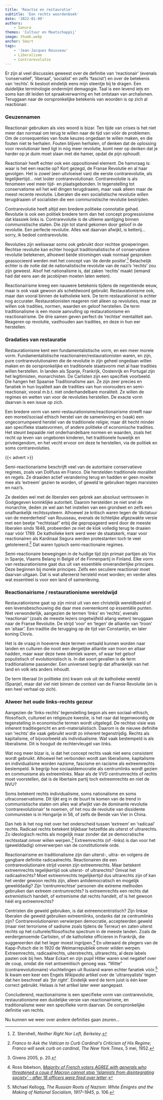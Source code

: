 ```yaml
---
title: 'Reactie en restauratie'
subtitle: 'Een rechts woordenboek'
date: '2022-01-09'
authors:
    - Sanura
themes: 'Cultuur en Maatschappij'
image: thumb.webp
anchor: Smart
tags:
    - 'Jean-Jacques Rousseau'
    - Liberalisme
    - Contrarevolutie
---
```


Er zijn al veel discussies geweest over de definitie van ‘reactionair’ (evenals ‘conservatief’, ‘liberaal’, ‘socialist’ en zelfs ‘fascist’) en over de betekenis van ‘rechts’. Ik besloot eindelijk eens mijn steentje bij te dragen. Een duidelijke terminologie ondermijnt demagogie. Taal is een levend iets en soms kan dit leiden tot spraakverwarring en het ontstaan van archaÏsmen. Teruggaan naar de oorspronkelijke betekenis van woorden is op zich al reactionair.


### Geuzennamen

Reactionair gebruiken als vies woord is bizar. Ten tijde van crises is het niet meer dan normaal om terug te willen naar de tijd van vóór de problemen. Om de consequenties van foute keuzes ongedaan te willen maken, en die fouten niet te herhalen. Fouten blijven herhalen, of denken dat de oplossing voor revolutionair leed ligt in nóg meer revolutie, komt neer op denken dat je harder op je duim moet slaan met die hamer, opdat de pijn ophoudt. 

Reactionair heeft echter ook een oppositioneel element. De hamvraag is: waar is het een reactie op? Kort gezegd, de Franse Revolutie en al haar gevolgen. Het is zowel (een uitvloeisel van) die eerste contrarevolutie, als tegelijkertijd… niet loúter contrarevolutionair. Contrarevolutie is als fenomeen veel meer tijd- en plaatsgebonden. In tegenstelling tot conservatisme wil het wél dingen terugdraaien, maar vaak alleen maar de meest recente revolutie. Liberalen die een socialistische revolutie willen terugdraaien of socialisten die een communistische revolutie bestrijden.

Contrarevolutie heeft altijd een bredere politieke connotatie gehad. Revolutie is ook een politiek bredere term dan het concept progressivisme dat klassiek links is. Contrarevolutie is de ultieme aantijging binnen communistische staten. Die zijn tot stand gekomen door geloof in de revolutie. Een perfecte revolutie. Alles wat daarvan afwijkt, is ketterij… sorry, ik bedoel contrarevolutie. 

Revoluties zijn weliswaar soms ook gebruikt door rechtse groeperingen. Rechtse revolutie kan echter hooguit traditionalistische of conservatieve revolutie betekenen, alhoewel beide stromingen vaak normaal gesproken geassocieerd werden met het concept van ‘de derde positie’.[^1] Belachelijk echter is de notie dat de nationalistische revolutie van de nazi’s ‘rechts’ zou zijn geweest. Alsof het nationalisme is, dat zaken ‘rechts’ maakt (iemand had dat eens aan de jacobijnen moeten laten weten).

Reactionairisme kreeg een nauwere betekenis tijdens de negentiende eeuw, maar is ook vaak gewoon als scheldwoord gebruikt. Restaurationisme ook, maar dan vooral binnen de katholieke kerk. De term restaurationist is echter nog accurater. Restaurationisten reageren niet alleen op revoluties, maar ze willen ook tradities, normen, waarden en geloof herstellen. De term traditionalisme is een mooie aanvulling op restaurationisme en reactionairisme. De drie samen geven perfect de ‘rechtse’ mentaliteit aan. Reageren op revolutie, vasthouden aan tradities, en deze in hun eer herstellen.


### Gradaties van restauratie

Restaurationisme kent een fundamentalistische vorm, en een meer morele vorm. Fundamentalistische reactionairen/restaurationisten waren, en zijn, pure contrarevolutionairen die de revolutie in zijn geheel ongedaan willen maken en de oorspronkelijke en traditionele staatsvorm met al haar tradities willen herstellen. In landen als Spanje, Frankrijk, Oostenrijk en Portugal zijn het legitimisten, monarchisten. De Carlisten zijn een specifiek voorbeeld. Die hangen het Spaanse Traditionalisme aan. Ze zijn zeer precies en fanatiek in hun loyaliteit aan de tradities van hun voorouders en semi-reactionair, vooral m.b.t. niet onderhandelbare moraliteit. Ze willen de regimes en wetten van voor de revoluties herstellen. De exacte vorm daarvan is een issue op zich.

Een bredere vorm van semi-restaurationisme/reactionairisme streeft naar een moreel/sociaal ethisch herstel van de samenleving en (vaak) een ongecorrumpeerd herstel van de traditionele religie; maar dit hecht minder aan specifieke staatsvormen, of andere politieke of economische tradities. Het steunt bepaalde niet onderhandelbare normen en waarden, zoals het recht op leven van ongeboren kinderen, het traditionele huwelijk en privéeigendom, en het vecht ervoor om deze te herstellen, via de politiek en soms contrarevoluties.

{{< advert >}}

Semi-reactionarisme beschrijft veel van de autoritaire conservatieve regimes, zoals van Dollfuss en Franco. Die herstelden traditionele moraliteit en regels. Ze draaiden actief verandering terug en hadden er geen moeite mee als ‘extreem’ gezien te worden, of geweld te gebruiken tegen marxisten en nazi’s. 

Ze deelden wel met de liberalen een gebrek aan absoluut vertrouwen in Godgegeven koninklijke autoriteit. Daarom herstelden ze niet snel de monarchie, deden ze wel aan het instellen van een grondwet en zelfs een onafhankelijk rechtssysteem. Alhoewel ze kritisch waren tegen de ‘dictatuur van de meerderheid’ van Rousseau, evenals de lichtelijke afgezwakte versie met een beetje “rechtstaat” erbij die gepropageerd werd door de meeste liberalen sinds 1848, probeerden ze niet de klok volledig terug te draaien naar vóór 1789. De katholieke kerk werd weer de staatskerk, maar voor reactionairen als Kardinaal Segura werden protestanten toch te veel getolereerd.[^2] Dat waren typisch semi-reactionaire regimes.

Semi-reactionaire bewegingen in de huidige tijd zijn primair partijen als Vox in Spanje, Vlaams Belang in België of de Finnenpartij in Finland. Elke vorm van restaurationisme gaat dus uit van essentiële onveranderlijke principes. Deze beginnen bij morele principes. Zelfs een seculiere reactionair moet daarvan uitgaan. Dat is wat allereerst hersteld moet worden; en verder alles wat essentieel is voor een land of samenleving.


### Reactionairisme / restaurationisme wereldwijd

Restaurationisme gaat op zijn minst uit van een christelijk wereldbeeld of een levensbeschouwing die daar mee overeenkomt op essentiële punten. Niet verwonderlijk, aangezien de termen ‘links’ en ‘rechts’, evenals ‘reactionair’ (zoals de meeste lezers ongetwijfeld allang weten) teruggaan naar de Franse Revolutie. De strijd ‘voor’ en ‘tegen’ de alliantie van ‘troon’ en ‘altaar’. Een traditie die terugging op de tijd van Constantijn, en later koning Clovis.

Het is de vraag in hoeverre deze termen vertaald kunnen worden naar landen en culturen die nooit een dergelijke alliantie van troon en altaar hadden, maar waar deze twee identiek waren, of waar het geloof populistisch of evolutionistisch is. In dat soort gevallen is de term traditionalisme passender. Een universeel begrip dat afhankelijk van het land en volk iets anders inhoudt. 

De term liberaal (in politieke zin) kwam ook uit de katholieke wereld (Spanje), maar dat viel niet binnen de context van de Franse Revolutie (en is een heel verhaal op zich).


### Alweer het oude links-rechts gezeur

Aangezien de ‘links-rechts’ tegenstelling begon als een sociaal-ethisch, filosofisch, cultureel en religieuze kwestie, is het raar dat tegenwoordig de tegenstelling in economische termen wordt uitgelegd. De rechtse visie was inherent traditiegericht en anti-materialistisch. Daarom is de nieuwe definitie van ‘rechts’ die vaak gebruikt wordt zo inherent tegenstrijdig. Rechts als kapitalisme, of bijvoorbeeld als individualisme. Wat vaak bestempeld is als liberalisme. Dit is hooguit de rechtervleugel van links.

Wat nog meer bizar is, is dat het concept rechts vaak niet eens consistent wordt gebruikt. Alhoewel het verbonden wordt aan liberalisme, kapitalisme en individualisme worden nazisme, fascisme en racisme als extreemrechts bestempeld. Ik begrijp hoe sociaaldemocratie als centrumlinks wordt gezien en communisme als extreemlinks. Maar als de VVD centrumrechts of rechts moet voorstellen, dat is de libertaire partij toch extreemrechts en niet de NVU?

Soms betekent rechts individualisme, soms nationalisme en soms ultraconservatisme. Dit lijkt erg in de buurt te komen van de trend in communistische staten om alles wat afwijkt van de dominante revolutie ‘contrarevolutionair’ te noemen, of het nou de revolutie van dissidente communisten is in Hongarije in 56, of zelfs de Bende van Vier in China.

Dan heb ik het nog niet over het onderscheid tussen ‘extreem’ en ‘radicaal’ rechts. Radicaal rechts betekent blijkbaar hetzelfde als uiterst of ultrarechts. Zo ideologisch rechts als mogelijk maar zonder dat ze democratische rechtsstaat omver willen werpen.[^3] Extreemrechts (of -links) is dan voor het (gewelddadig) omverwerpen van de constitutionele orde. 

Reactionairisme en traditionalisme zijn dan uiterst-, ultra- en volgens de gangbare definitie radicaalrechts. Reactionairen die een contrarevolutionaire strijd voeren zijn extreemrechts. Maar betekent extreemrechts tegelijkertijd ook uiterst- of ultrarechts? Omvat het radicaalrechts? Moet extreemrechts tegelijkertijd dus ultrarechts zijn of kan het verder gewoon rechts zijn, alleen antidemocratisch en mogelijk gewelddadig? Zijn ‘centrumrechtse’ personen die extreme methoden gebruiken dan extreem centrumrechts? Is extreemrechts een rechts dat extremistisch handelt, of extremisme dat rechts handelt, of is het gewoon héél erg extreemrechts?

Centristen die geweld gebruiken, is dat extreemcentristisch? Zijn linkse liberalen die geweld gebruiken extreemlinks, ondanks dat ze centrumlinks zijn? Contrarevolutionairen verwierpen democratie, accepteerden geweld (maar niet terrorisme of sadisme zoals tijdens de Terreur) en zaten uiterst rechts op het culturele/filosofische spectrum in de meeste landen. Zoals de eerdergenoemde Carlisten, of de katholieke officieren in Frankrijk, die suggereerden dat het leger moest ingrijpen.[^4] En uiteraard de plegers van de Kapp-Putsch die in 1920 de Weimarrepubliek omver wilden werpen. Extreemrechts, radicaalrechts, uiterstrechts, ultrarechts; al deze labels pasten ook bij hen. Maar Eckart en zijn pupil Hitler waren snel negatief over de coup, omdat die niet antisemitisch genoeg was. “Witte” (contrarevolutionaire) vluchtelingen uit Rusland waren echter fanatiek vóór.[^5] Ik kwam een keer een Engels _Wikipedia_ artikel over de ‘ultraroyalists’ tegen dat hen beschreef als _‘far right’_. Eindelijk werd de term juist is één keer correct gebruikt. Helaas is het artikel later weer aangepast.

Concluderend, reactionairisme is een specifieke vorm van contrarevolutie, restaurationisme een duidelijke versie van reactionairisme, en traditionalisme weer een specifieke vorm daarvan. De oorspronkelijke definitie van rechts.

Nu kunnen we weer over andere definities gaan zeuren…


[^1]: Z. Sternhell, _Neither Right Nor Left, Berkeley_.
[^2]: _Franco to Ask the Vatican to Curb Cardinal's Criticism of His Regime; Franco will seek curb on cardinal_, _The New York Times_, 5 mei, 1952.
[^3]: Givens 2005, p. 20.
[^4]: Ross Ibbetson, _[Majority of French voters AGREE with generals who threatened a coup if Macron cannot stop 'Islamists from disintegrating society' - after 18 officers were fired over letter](https://www.dailymail.co.uk/news/article-9529841/Majority-French-voters-AGREE-military-chiefs-threaten.html)_.
[^5]: Michael Kellogg, _The Russian Roots of Nazism: White Émigrés and the Making of National Socialism, 1917–1945_, p. 106.
